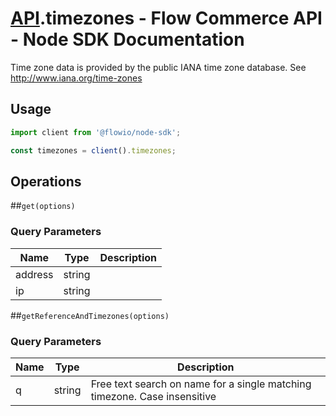 # [API](README.md).timezones - Flow Commerce API - Node SDK Documentation

Time zone data is provided by the public IANA time zone database. See http://www.iana.org/time-zones

## Usage

```JavaScript
import client from '@flowio/node-sdk';

const timezones = client().timezones;
```

## Operations

##`get(options)`


### Query Parameters

| Name  | Type | Description |
| ---- | ---- | ---- |
| address | string |  |
| ip | string |  |

##`getReferenceAndTimezones(options)`


### Query Parameters

| Name  | Type | Description |
| ---- | ---- | ---- |
| q | string | Free text search on name for a single matching timezone. Case insensitive |

